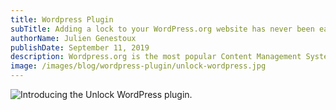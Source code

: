 ```yaml
---
title: Wordpress Plugin
subTitle: Adding a lock to your WordPress.org website has never been easier!
authorName: Julien Genestoux
publishDate: September 11, 2019
description: Wordpress.org is the most popular Content Management System. Adding a lock to your site lets you monetize the words you write without asking anyone's permission!
image: /images/blog/wordpress-plugin/unlock-wordpress.jpg
---
```


![Introducing the Unlock WordPress plugin.](/images/blog/wordpress-plugin/unlock-wordpress.jpg)

